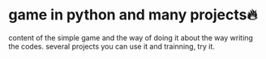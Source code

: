 # game in python and many projects🔥
content of the simple game and the way of doing it about the way writing the codes.
several projects you can use it and trainning, try it.
